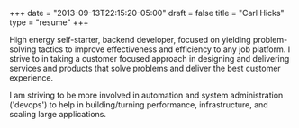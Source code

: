 +++
date = "2013-09-13T22:15:20-05:00"
draft = false
title = "Carl Hicks"
type = "resume"
+++

High energy self-starter, backend developer, focused on yielding problem-solving tactics to improve effectiveness and efficiency to any job platform. I strive to in taking a customer focused approach in designing and delivering services and products that solve problems and deliver the best customer experience.

I am striving to be more involved in automation and system administration ('devops') to help in building/turning performance, infrastructure, and scaling large applications.
